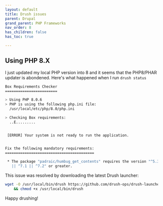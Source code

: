 ```yaml
---
layout: default
title: Drush issues
parent: Drupal
grand_parent: PHP Frameworks
nav_order: 8
has_children: false
has_toc: true

---
```


## Using PHP 8.X

I just updated my local PHP version into 8 and it seems that the PHP8/PHAR updater is abondened. 
Here's what happened when I run `drush status`

```bash
Box Requirements Checker
========================

> Using PHP 8.0.6
> PHP is using the following php.ini file:
  /usr/local/etc/php/8.0/php.ini

> Checking Box requirements:
  ..E.........


 [ERROR] Your system is not ready to run the application.


Fix the following mandatory requirements:
=========================================

 * The package "padraic/humbug_get_contents" requires the version "^5.3 || ^7.0
   || ^7.1 || ^7.2" or greater.

```
This issue was resolved by downloading the latest Drush launcher:
```bash
wget -O /usr/local/bin/drush https://github.com/drush-ops/drush-launcher/releases/latest/download/drush.phar \
    && chmod +x /usr/local/bin/drush

```
Happy drushing!